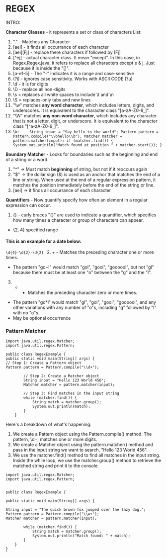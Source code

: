 # REGEX

INTRO:

**Character Classes** - it represents a set or class of characters
List:
1. "." - Matches any Character
2. [aei] - it finds all occurrance of each character
3. [aei][Fj] - replace there characters if followed by [Fj]
4. [^ej] - actual character class.  It mean "except".  In this case, in Regex.Regex.java, it refers to replace all characters except e & j.  Just because it is inside the "[]".
5. [a-e1-5] - The "-" indicates it is a range and case-sensitive 
6. (?i) - ignores case sensitivity.  Works with ASCII  CODE (?u)
7. \d - it is for digits
8. \D - replace all non-digits
9. \s = replaces all white spaces to include \t and \n
10. \S = replaces-only tabs and new lines
11. "\w" matches **any word character**, which includes letters, digits, and underscores. It is equivalent to the character class "[a-zA-Z0-9_]".
12. "\W" matches **any non-word character**, which includes any character that is not a letter, digit, or underscore. It is equivalent to the character class "[^a-zA-Z0-9_]".
13. \b- 
`    String input = "Say hello to the world";
    Pattern pattern = Pattern.compile("\\bhello\\b");
    Matcher matcher = pattern.matcher(input);
    if (matcher.find()) {
    System.out.println("Match found at position " + matcher.start());
    }`





**Boundary Matcher** - Looks for boundaries such as the beginning and end of a string or a word.
1. "^" -> Must match **beginning** of string, but not if it reoccurs again 
2. "$" -> the dollar sign ($) is used as an anchor that matches the end of a line or string. When used at the end of a regular expression pattern, it matches the position immediately before the end of the string or line.
3. [aei] -> it finds all occurrance of each character


**Quantifiers** - Now quantify specify how often an element in a regular expression can occur.

1. {} -  curly braces "{}" are used to indicate a quantifier, which specifies how many times a character or group of characters can appear.
- {2, 4} specified range 
#### This is an example for a date below: 
`\d{4}-\d{2}-\d{2}
`
2. + - Matches the preceding character one or more times.
- The pattern "go+l" would match "gol", "gool", "goooool", but not "gl" because there must be at least one "o" between the "g" and the "l".
3. * - Matches the preceding character zero or more times.
- The pattern "go*l" would match "gl", "gol", "gool", "goooool", and any other variations with any number of "o"s, including "g" followed by "l" with no "o"s.
- May be optional occurrence

### Pattern Matcher




```
import java.util.regex.Matcher;
import java.util.regex.Pattern;

public class RegexExample {
public static void main(String[] args) {
// Step 1: Create a Pattern object
Pattern pattern = Pattern.compile("\\d+");

        // Step 2: Create a Matcher object
        String input = "Hello 123 World 456";
        Matcher matcher = pattern.matcher(input);

        // Step 3: Find matches in the input string
        while (matcher.find()) {
            String match = matcher.group();
            System.out.println(match);
        }
    }
````

Here's a breakdown of what's happening:

1. We create a Pattern object using the Pattern.compile() method. The pattern, \\d+, matches one or more digits. 
2. We create a Matcher object using the pattern.matcher() method and pass in the input string we want to search, "Hello 123 World 456". 
3. We use the matcher.find() method to find all matches in the input string. Inside the while loop, we use the matcher.group() method to retrieve the matched string and print it to the console.
````
import java.util.regex.Matcher;
import java.util.regex.Pattern;


public class RegexExample {

public static void main(String[] args) {

String input = "The quick brown fox jumped over the lazy dog.";
Pattern pattern = Pattern.compile("\\w+");
Matcher matcher = pattern.matcher(input);

        while (matcher.find()) {
            String match = matcher.group();
            System.out.println("Match found: " + match);
        }
    }
}
`









